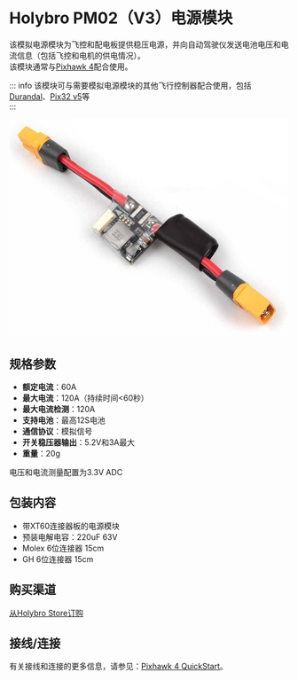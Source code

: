 # Holybro PM02（V3）电源模块

该模拟电源模块为飞控和配电板提供稳压电源，并向自动驾驶仪发送电池电压和电流信息（包括飞控和电机的供电情况）。  
该模块通常与[Pixhawk 4](../assembly/quick_start_pixhawk4.md)配合使用。

::: info
该模块可与需要模拟电源模块的其他飞行控制器配合使用，包括[Durandal](../flight_controller/durandal.md)、[Pix32 v5](../flight_controller/holybro_pix32_v5.md)等  
:::

![Holybro PM02](../../assets/hardware/power_module/holybro_pm02/pm02.jpg)

## 规格参数

- **额定电流**：60A  
- **最大电流**：120A（持续时间<60秒）  
- **最大电流检测**：120A  
- **支持电池**：最高12S电池  
- **通信协议**：模拟信号  
- **开关稳压器输出**：5.2V和3A最大  
- **重量**：20g  

电压和电流测量配置为3.3V ADC  

## 包装内容

- 带XT60连接器板的电源模块  
- 预装电解电容：220uF 63V  
- Molex 6位连接器 15cm  
- GH 6位连接器 15cm  

## 购买渠道  

[从Holybro Store订购](https://holybro.com/collections/power-modules-pdbs/products/pm02-v3-12s-power-module)  

## 接线/连接  

有关接线和连接的更多信息，请参见：[Pixhawk 4 QuickStart](../assembly/quick_start_pixhawk4.md)。